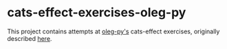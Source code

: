 # cats-effect-exercises-oleg-py
This project contains attempts at [oleg-py's](https://github.com/oleg-py) cats-effect exercises, originally described [here](https://olegpy.com/cats-effect-exercises/).